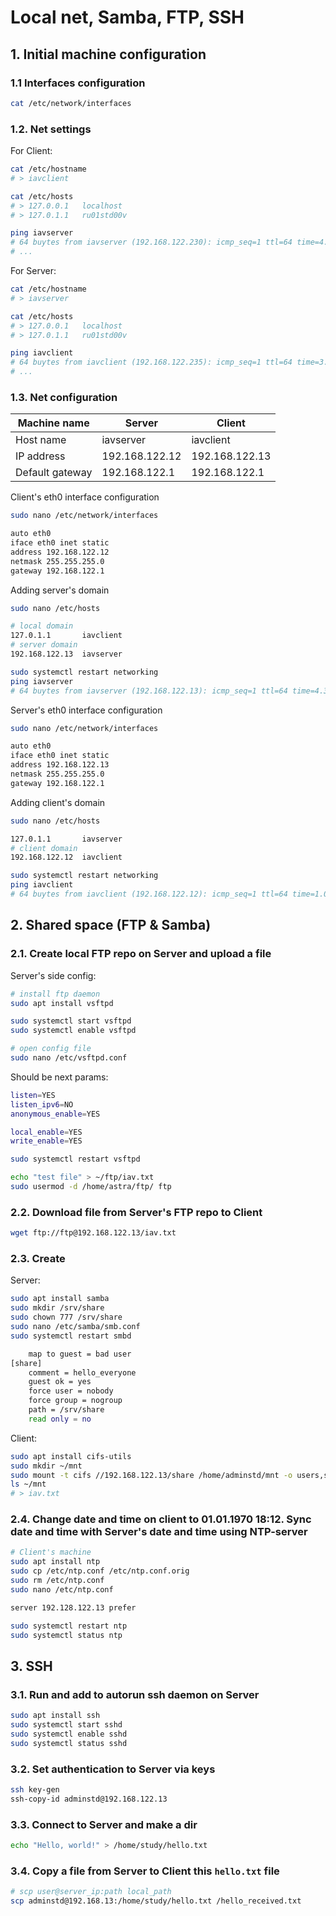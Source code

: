 # Local net, Samba, FTP, SSH

## 1. Initial machine configuration

### 1.1 Interfaces configuration

```bash
cat /etc/network/interfaces
```

### 1.2. Net settings

For Client:

```bash
cat /etc/hostname
# > iavclient

cat /etc/hosts
# > 127.0.0.1   localhost
# > 127.0.1.1   ru01std00v

ping iavserver
# 64 buytes from iavserver (192.168.122.230): icmp_seq=1 ttl=64 time=4.33 ms
# ...
```

For Server:

```bash
cat /etc/hostname
# > iavserver

cat /etc/hosts
# > 127.0.0.1   localhost
# > 127.0.1.1   ru01std00v

ping iavclient
# 64 buytes from iavclient (192.168.122.235): icmp_seq=1 ttl=64 time=3.97 ms
# ...
```

### 1.3. Net configuration

|Machine name | Server | Client |
|---|---|---|
|Host name| iavserver| iavclient |
|IP address |192.168.122.12| 192.168.122.13|
|Default gateway |192.168.122.1 | 192.168.122.1 |

Client's eth0 interface configuration

```bash
sudo nano /etc/network/interfaces
```

```bash
auto eth0
iface eth0 inet static
address 192.168.122.12
netmask 255.255.255.0
gateway 192.168.122.1
```

Adding server's domain

```bash
sudo nano /etc/hosts
```

```bash
# local domain
127.0.1.1       iavclient
# server domain
192.168.122.13  iavserver
```

```bash
sudo systemctl restart networking
ping iavserver
# 64 buytes from iavserver (192.168.122.13): icmp_seq=1 ttl=64 time=4.33 ms
```

Server's eth0 interface configuration

```bash
sudo nano /etc/network/interfaces
```

```bash
auto eth0
iface eth0 inet static
address 192.168.122.13
netmask 255.255.255.0
gateway 192.168.122.1
```

Adding client's domain

```bash
sudo nano /etc/hosts
```

```bash
127.0.1.1       iavserver
# client domain
192.168.122.12  iavclient
```

```bash
sudo systemctl restart networking
ping iavclient
# 64 buytes from iavclient (192.168.122.12): icmp_seq=1 ttl=64 time=1.07 ms
```

## 2. Shared space (FTP & Samba)

### 2.1. Create local FTP repo on Server and upload a file

Server's side config:

```bash
# install ftp daemon
sudo apt install vsftpd
```

```bash
sudo systemctl start vsftpd
sudo systemctl enable vsftpd
```

```bash
# open config file
sudo nano /etc/vsftpd.conf
```

Should be next params:

```bash
listen=YES
listen_ipv6=NO
anonymous_enable=YES

local_enable=YES
write_enable=YES
```

```bash
sudo systemctl restart vsftpd
```

```bash
echo "test file" > ~/ftp/iav.txt
sudo usermod -d /home/astra/ftp/ ftp
```

### 2.2. Download file from Server's FTP repo to Client

```bash
wget ftp://ftp@192.168.122.13/iav.txt
```

### 2.3. Create

Server:

```bash
sudo apt install samba
sudo mkdir /srv/share
sudo chown 777 /srv/share
sudo nano /etc/samba/smb.conf
sudo systemctl restart smbd
```

```bash
    map to guest = bad user
[share]
    comment = hello_everyone
    guest ok = yes
    force user = nobody
    force group = nogroup
    path = /srv/share
    read only = no
```

Client:

```bash
sudo apt install cifs-utils
sudo mkdir ~/mnt
sudo mount -t cifs //192.168.122.13/share /home/adminstd/mnt -o users,sec=none
ls ~/mnt
# > iav.txt
```

### 2.4. Change date and time on client to 01.01.1970 18:12. Sync date and time with Server's date and time using NTP-server

```bash
# Client's machine
sudo apt install ntp
sudo cp /etc/ntp.conf /etc/ntp.conf.orig
sudo rm /etc/ntp.conf
sudo nano /etc/ntp.conf
```

```bash
server 192.128.122.13 prefer
```

```bash
sudo systemctl restart ntp
sudo systemctl status ntp
```

## 3. SSH

### 3.1. Run and add to autorun ssh daemon on Server

```bash
sudo apt install ssh
sudo systemctl start sshd
sudo systemctl enable sshd
sudo systemctl status sshd
```

### 3.2. Set authentication to Server via keys

```bash
ssh key-gen
ssh-copy-id adminstd@192.168.122.13
```

### 3.3. Connect to Server and make a dir

```bash
echo "Hello, world!" > /home/study/hello.txt
```

### 3.4. Copy a file from Server to Client this `hello.txt` file

```bash
# scp user@server_ip:path local_path
scp adminstd@192.168.13:/home/study/hello.txt /hello_received.txt
```

